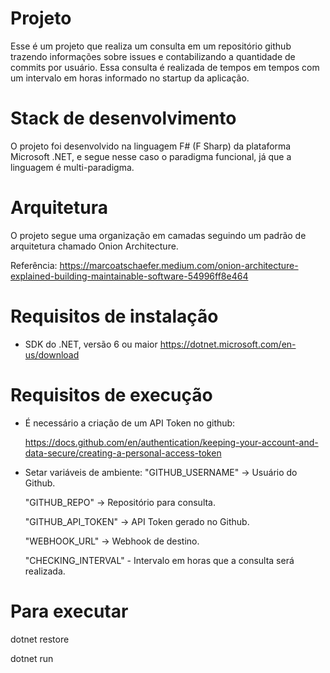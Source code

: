 # Projeto

Esse é um projeto que realiza um consulta em um repositório github trazendo informações sobre issues e contabilizando a quantidade de commits por usuário.
Essa consulta é realizada de tempos em tempos com um intervalo em horas informado no startup da aplicação.

# Stack de desenvolvimento

O projeto foi desenvolvido na linguagem F# (F Sharp) da plataforma Microsoft .NET, e segue nesse caso o paradigma funcional, já que a linguagem é multi-paradigma.

# Arquitetura

O projeto segue uma organização em camadas seguindo um padrão de arquitetura chamado Onion Architecture.

Referência: https://marcoatschaefer.medium.com/onion-architecture-explained-building-maintainable-software-54996ff8e464

# Requisitos de instalação

- SDK do .NET, versão 6 ou maior
  https://dotnet.microsoft.com/en-us/download

# Requisitos de execução

- É necessário a criação de um API Token no github: 

  https://docs.github.com/en/authentication/keeping-your-account-and-data-secure/creating-a-personal-access-token

- Setar variáveis de ambiente:
  "GITHUB_USERNAME" -> Usuário do Github.
  
  "GITHUB_REPO" -> Repositório para consulta.
  
  "GITHUB_API_TOKEN" -> API Token gerado no Github.
  
  "WEBHOOK_URL" -> Webhook de destino.
  
  "CHECKING_INTERVAL" - Intervalo em horas que a consulta será realizada.

# Para executar
  dotnet restore
  
  dotnet run




